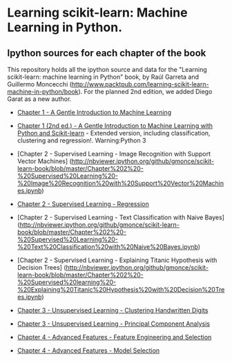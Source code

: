 Learning scikit-learn: Machine Learning in Python. 
==================================================

Ipython sources for each chapter of the book
--------------------------------------------

This repository holds all the ipython source and data for the "Learning scikit-learn: machine learning in Python" book, by Raúl Garreta and Guillermo Moncecchi (http://www.packtpub.com/learning-scikit-learn-machine-in-python/book). For the planned 2nd edition, we added Diego Garat as a new author.  


* [Chapter 1 - A Gentle Introduction to Machine Learning](http://nbviewer.ipython.org/github/gmonce/scikit-learn-book/blob/master/Chapter%201%20%20-%20A%20Gentle%20Introduction%20to%20Machine%20Learning.ipynb)

* [Chapter 1 (2nd ed.) - A Gentle Introduction to Machine Learning with Python and Scikit-learn]() - Extended version, including classification, clustering and regression!. Warning:Python 3

* [Chapter 2 - Supervised Learning - Image Recognition with Support Vector Machines] (http://nbviewer.ipython.org/github/gmonce/scikit-learn-book/blob/master/Chapter%202%20-%20Supervised%20Learning%20-%20Image%20Recognition%20with%20Support%20Vector%20Machines.ipynb)

* [Chapter 2 - Supervised Learning - Regression](http://nbviewer.ipython.org/github/gmonce/scikit-learn-book/blob/master/Chapter%202%20-%20Supervised%20Learning%20-%20Regression.ipynb)

* [Chapter 2 - Supervised Learning - Text Classification with Naive Bayes] (http://nbviewer.ipython.org/github/gmonce/scikit-learn-book/blob/master/Chapter%202%20-%20Supervised%20Learning%20-%20Text%20Classification%20with%20Naive%20Bayes.ipynb)

* [Chapter 2 - Supervised Learning - Explaining Titanic Hypothesis with Decision Trees]
(http://nbviewer.ipython.org/github/gmonce/scikit-learn-book/blob/master/Chapter%202%20-%20Supervised%20learning%20-%20Explaining%20Titanic%20Hypothesis%20with%20Decision%20Trees.ipynb)

* [Chapter 3 - Unsupervised Learning - Clustering Handwritten Digits](http://nbviewer.ipython.org/github/gmonce/scikit-learn-book/blob/master/Chapter%203%20-%20Unsupervised%20Learning%20-%20Clustering%20Handwritten%20Digits.ipynb)

* [Chapter 3 - Unsupervised Learning - Principal Component Analysis](http://nbviewer.ipython.org/github/gmonce/scikit-learn-book/blob/master/Chapter%203%20-%20Unsupervised%20Learning%20-%20Principal%20Component%20Analysis.ipynb)

* [Chapter 4 - Advanced Features - Feature Engineering and Selection](http://nbviewer.ipython.org/github/gmonce/scikit-learn-book/blob/master/Chapter%204%20-%20Advanced%20Features%20-%20Feature%20Engineering%20and%20Selection.ipynb)

* [Chapter 4 - Advanced Features - Model Selection](http://nbviewer.ipython.org/github/gmonce/scikit-learn-book/blob/master/Chapter%204%20-%20Advanced%20Features%20-%20Model%20Selection.ipynb)
